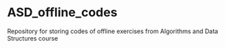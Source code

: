 # ASD_offline_codes
Repository for storing codes of offline exercises from Algorithms and Data Structures course
